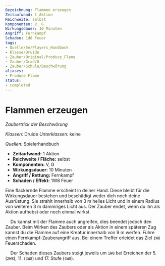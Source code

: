```yaml
---
Bezeichnung: Flammen erzeugen
Zeitaufwand: 1 Aktion
Reichweite: selbst
Komponenten: V, G
Wirkungsdauer: 10 Minuten
Angriff: Fernkampf
Schaden: 1d8 Feuer
tags:
- Quelle/5e/Players_Handbook
- Klasse/Druide
- Zauber/Original/Produce_Flame
- Zauber/Grad/0
- Zauber/Schule/Beschwörung
aliases:
- Produce Flame
status:
- completed
---
```

# Flammen erzeugen
_Zaubertrick der Beschwörung_

_Klassen:_ Druide
_Unterklassen:_ keine

_Quellen:_ Spielerhandbuch
 
- **Zeitaufwand:** 1 Aktion
- **Reichweite / Fläche:** selbst
- **Komponenten:** V, G
- **Wirkungsdauer:** 10 Minuten
- **Angriff / Rettung:** Fernkampf
- **Schaden / Effekt:**  1W8 Feuer

Eine flackernde Flamme erscheint in deiner Hand. Diese bleibt für die Wirkungsdauer bestehen und beschädigt weder dich noch deine Ausrüstung. Sie strahlt innerhalb von 3 m helles Licht und in einem Radius von weiteren 3 m dämmriges Licht aus. Der Zauber endet, wenn du ihn als Aktion aufhebst oder noch einmal wirkst.

$\quad$Du kannst mit der Flamme auch angreifen, dies beendet jedoch den Zauber. Beim Wirken des Zaubers oder als Aktion in einem späteren Zug kannst du die Flamme auf eine Kreatur innerhalb von 9 m werfen. Führe einen Fernkampf-­Zauberangriff aus. Bei einem Treffer erleidet das Ziel `1W8` Feuerschaden.

$\quad$Der Schaden dieses Zaubers steigt jeweils um `1W8` bei Erreichen der 5. (`2W8`), 11. (`3W8`) und 17. Stufe (`4W8`).
